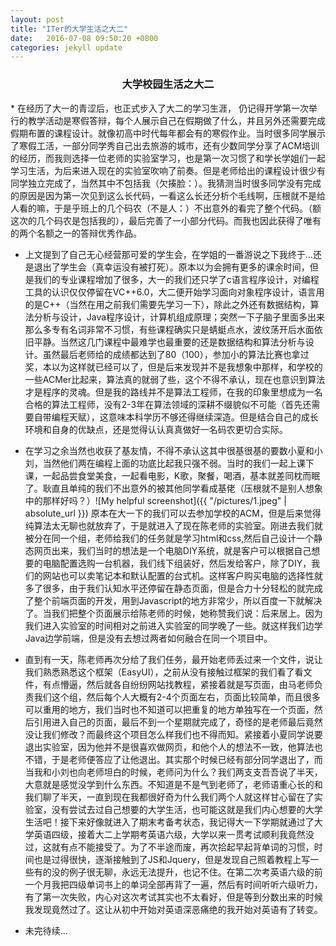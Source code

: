 ```yaml
---
layout: post
title: "ITer的大学生活之大二"
date:   2016-07-08 09:50:20 +0800
categories: jekyll update
---
```



<center>
<h3>大学校园生活之大二</h3>
</center>
*   在经历了大一的青涩后，也正式步入了大二的学习生涯， 仍记得开学第一次举行的教学活动是寒假答辩，每个人展示自己在假期做了什么，并且另外还需要完成假期布置的课程设计。就像初高中时代每年都会有的寒假作业。当时很多同学展示了寒假工活，一部分同学秀自己出去旅游的城市，还有少数同学分享了ACM培训的经历，而我则选择一位老师的实验室学习，也是第一次习惯了和学长学姐们一起学习生活，为后来进入现在的实验室吹响了前奏。但是老师给出的课程设计很少有同学独立完成了，当然其中不包括我（欠揍脸：）。我猜测当时很多同学没有完成的原因是因为第一次见到这么长代码，一看这么长还分析个毛线啊，压根就不是给人看的嘛，于是乎班上的几个码农（不是人：）不出意外的看完了整个代码。（额这次的几个码农是包括我的），最后完善了一小部分代码。而我也因此获得了唯有的两个名额之一的答辩优秀作品。
    
*   上文提到了自己无心经营那可爱的学生会，在学姐的一番游说之下我终于...还是退出了学生会（真幸运没有被打死）。原本以为会拥有更多的课余时间，但是我们的专业课程增加了很多，大一的我们还只学了c语言程序设计，对编程工具的认识仅仅停留在VC++6.0，大二便开始学习面向对象程序设计，语言用的是C++（当然在用之前我们需要先学习一下），除此之外还有数据结构，算法分析与设计，Java程序设计，计算机组成原理；突然一下子脑子里面多出来那么多专有名词非常不习惯，有些课程确实只是蜻蜓点水，波纹荡开后水面依旧平静。当然这几门课程中最难学也最重要的还是数据结构和算法分析与设计。虽然最后老师给的成绩都达到了80（100），参加小的算法比赛也拿过奖，本以为这样就已经可以了，但是后来发现并不是我想象中那样，和学校的一些ACMer比起来，算法真的就弱了些，这个不得不承认，现在也意识到算法才是程序的灵魂。但是我的路线并不是算法工程师，在我的印象里想成为一名合格的算法工程师，没有2-3年在算法领域的深耕不缀貌似不可能（首先还需要自带编程天赋），这意味本科学历不够还得继续深造。但是结合自己的成长环境和自身的优缺点，还是觉得认认真真做好一名码农更切合实际。

*   在学习之余当然也收获了基友情，不得不承认这其中很基很基的要数小夏和小刘，当然他们两在编程上面的功底比起我只强不弱。当时的我们一起上课下课，一起品尝食堂美食，一起看电影，K歌，聚餐，喝酒，基本就差同枕而眠了。耿直且单纯的我们不出意外的被其他同学看成基佬（压根就不是别人想象中的那样好吗？）![My helpful screenshot]({{ "/pictures/1.jpeg" | absolute_url }})
原本在大一下的我们可以去参加学校的ACM，但是后来觉得纯算法太无聊也就放弃了，于是就进入了现在陈老师的实验室。刚进去我们就被分在同一个组，老师给我们的任务就是学习html和css,然后自己设计一个静态网页出来，我们当时的想法是一个电脑DIY系统，就是客户可以根据自己想要的电脑配置选购一台机器，我们线下组装好，然后发给客户，除了DIY，我们的网站也可以卖笔记本和默认配置的台式机。这样客户购买电脑的选择性就多了很多，由于我们认知水平还停留在静态页面，但是合力十分轻松的就完成了整个前端页面的开发，用到Javascript的地方非常少，所以百度一下就解决了。当我们把整个页面展示给陈老师的时候，她称赞我们说：后来居上。因为我们进入实验室的时间相对之前进入实验室的同学晚了一些。就这样我们边学Java边学前端，但是没有去想过两者如何融合在同一个项目中。

*   直到有一天，陈老师再次分给了我们任务，最开始老师丢过来一个文件，说让我们熟悉熟悉这个框架（EasyUI），之前从没有接触过框架的我们看了看文件，有点懵逼，然后就各自纷纷网站找教程，紧接着就是写页面，由马老师负责我们这个组，然后每个人大概有2-4个页面左右，页面比较简单，而且很多可以重用的地方，我们当时也不知道可以把重复的地方单独写在一个页面，然后引用进入自己的页面，最后不到一个星期就完成了，奇怪的是老师最后竟然没让我们修改？而最终这个项目怎么样我们也不得而知。紧接着小夏同学说要退出实验室，因为他并不是很喜欢做网页，和他个人的想法不一致，他算法也不错，于是老师便答应了让他退出。其实那个时候已经有部分同学退出了，而当我和小刘也向老师坦白的时候，老师问为什么？我们两支支吾吾说了半天，大意就是感觉没学到什么东西。不知道是不是气到老师了，老师语重心长的和我们聊了半天，一直到现在我都很好奇为什么我们两个人就这样甘心留在了实验室，没有尝试去过自己想要的大学生活，也可能这就是我们内心想要的大学生活吧！接下来好像就进入了期末考备考状态，我记得大一下学期就通过了大学英语四级，接着大二上学期考英语六级，大学以来一贯考试顺利我竟然没过，这就有点不能接受了。为了不半途而废，再次拾起早起背单词的习惯，时间也是过得很快，逐渐接触到了JS和Jquery，但是发现自己照着教程上写一些有的没的例子很无聊，永远无法提升，也记不住。在第二次考英语六级的前一个月我把四级单词书上的单词全部再背了一遍，然后有时间听听六级听力，有了第一次失败，内心对这次考试其实也不太看好，但是等到分数出来的时候我发现竟然过了。这让从初中开始对英语深恶痛绝的我开始对英语有了转变。
   
*   未完待续...  
  



